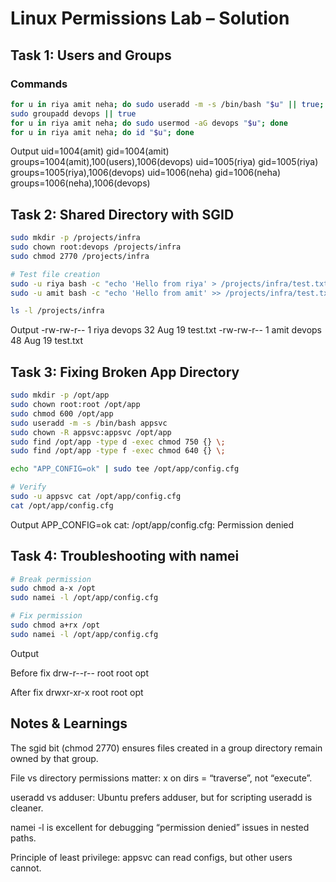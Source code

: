 # Linux Permissions Lab – Solution

## Task 1: Users and Groups

### Commands

```bash
for u in riya amit neha; do sudo useradd -m -s /bin/bash "$u" || true; done
sudo groupadd devops || true
for u in riya amit neha; do sudo usermod -aG devops "$u"; done
for u in riya amit neha; do id "$u"; done
```

Output
uid=1004(amit) gid=1004(amit) groups=1004(amit),100(users),1006(devops)
uid=1005(riya) gid=1005(riya) groups=1005(riya),1006(devops)
uid=1006(neha) gid=1006(neha) groups=1006(neha),1006(devops)

## Task 2: Shared Directory with SGID

```bash
sudo mkdir -p /projects/infra
sudo chown root:devops /projects/infra
sudo chmod 2770 /projects/infra

# Test file creation
sudo -u riya bash -c "echo 'Hello from riya' > /projects/infra/test.txt"
sudo -u amit bash -c "echo 'Hello from amit' >> /projects/infra/test.txt"

ls -l /projects/infra

```

Output
-rw-rw-r-- 1 riya devops 32 Aug 19 test.txt
-rw-rw-r-- 1 amit devops 48 Aug 19 test.txt

## Task 3: Fixing Broken App Directory

```bash
sudo mkdir -p /opt/app
sudo chown root:root /opt/app
sudo chmod 600 /opt/app
sudo useradd -m -s /bin/bash appsvc
sudo chown -R appsvc:appsvc /opt/app
sudo find /opt/app -type d -exec chmod 750 {} \;
sudo find /opt/app -type f -exec chmod 640 {} \;

echo "APP_CONFIG=ok" | sudo tee /opt/app/config.cfg

# Verify
sudo -u appsvc cat /opt/app/config.cfg
cat /opt/app/config.cfg
```

Output
APP_CONFIG=ok
cat: /opt/app/config.cfg: Permission denied

## Task 4: Troubleshooting with namei

```bash
# Break permission
sudo chmod a-x /opt
sudo namei -l /opt/app/config.cfg

# Fix permission
sudo chmod a+rx /opt
sudo namei -l /opt/app/config.cfg

```

Output

Before fix
drw-r--r-- root root opt

After fix
drwxr-xr-x root root opt

## Notes & Learnings

The sgid bit (chmod 2770) ensures files created in a group directory remain owned by that group.

File vs directory permissions matter: x on dirs = “traverse”, not “execute”.

useradd vs adduser: Ubuntu prefers adduser, but for scripting useradd is cleaner.

namei -l is excellent for debugging “permission denied” issues in nested paths.

Principle of least privilege: appsvc can read configs, but other users cannot.
